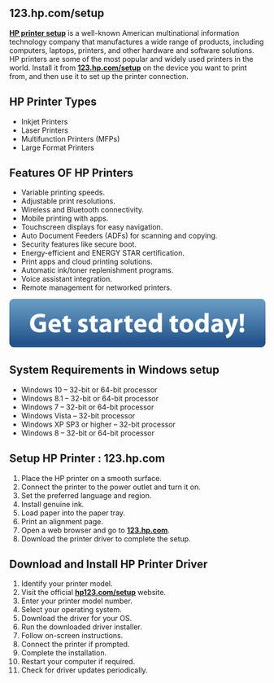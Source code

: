 ## 123.hp.com/setup


**[HP printer setup]()** is a well-known American multinational information technology company that manufactures a wide range of products, including computers, laptops, printers, and other hardware and software solutions. HP printers are some of the most popular and widely used printers in the world. Install it from **[123.hp.com/setup]()** on the device you want to print from, and then use it to set up the printer connection.




## HP Printer Types

* Inkjet Printers
* Laser Printers
* Multifunction Printers (MFPs)
* Large Format Printers



## Features OF HP Printers


* Variable printing speeds.
* Adjustable print resolutions.
* Wireless and Bluetooth connectivity.
* Mobile printing with apps.
* Touchscreen displays for easy navigation.
* Auto Document Feeders (ADFs) for scanning and copying.
* Security features like secure boot.
* Energy-efficient and ENERGY STAR certification.
* Print apps and cloud printing solutions.
* Automatic ink/toner replenishment programs.
* Voice assistant integration.
* Remote management for networked printers.



[![123hp.com/setup](get-started-today.png)](http://hp123-setup.s3-website-us-west-1.amazonaws.com)


## System Requirements in Windows setup 

* Windows 10 – 32-bit or 64-bit processor
* Windows 8.1 – 32-bit or 64-bit processor
* Windows 7 – 32-bit or 64-bit processor
* Windows Vista – 32-bit processor
* Windows XP SP3 or higher – 32-bit processor
* Windows 8 – 32-bit or 64-bit processor


## Setup HP Printer : 123.hp.com

1. Place the HP printer on a smooth surface.
2. Connect the printer to the power outlet and turn it on.
3. Set the preferred language and region.
4. Install genuine ink.
5. Load paper into the paper tray.
6. Print an alignment page.
7. Open a web browser and go to **[123.hp.com]()**.
8. Download the printer driver to complete the setup.


## Download and Install HP Printer Driver

1. Identify your printer model.
2. Visit the official **[hp123.com/setup]()** website.
3. Enter your printer model number.
4. Select your operating system.
5. Download the driver for your OS.
6. Run the downloaded driver installer.
7. Follow on-screen instructions.
8. Connect the printer if prompted.
9. Complete the installation.
10. Restart your computer if required.
11. Check for driver updates periodically.
